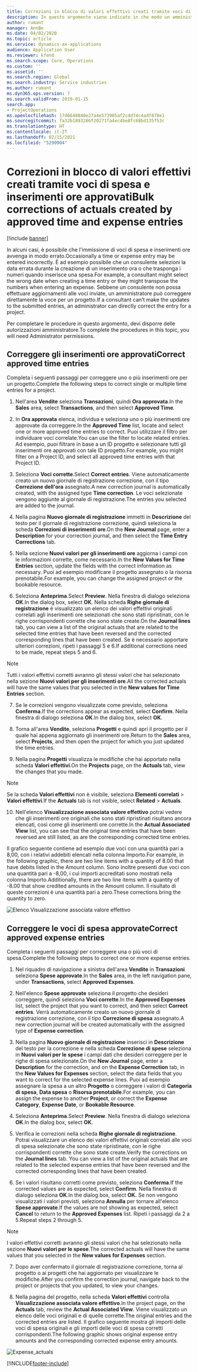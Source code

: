 ```yaml
---
title: Correzioni in blocco di valori effettivi creati tramite voci di spesa e inserimenti ore approvati
description: In questo argomento viene indicato in che modo un amministratore può apportare correzioni singole o in blocco a voci di spesa e inserimenti ore precedentemente approvati, se la fatturazione non è completa.
author: rumant
manager: AnnBe
ms.date: 04/02/2020
ms.topic: article
ms.service: dynamics-ax-applications
audience: Application User
ms.reviewer: kfend
ms.search.scope: Core, Operations
ms.custom: ''
ms.assetid: ''
ms.search.region: Global
ms.search.industry: Service industries
ms.author: rumant
ms.dyn365.ops.version: 7
ms.search.validFrom: 2019-01-15
search.app:
- ProjectOperations
ms.openlocfilehash: 17d6648840e27a4e573985af2cdd74c4adf878e1
ms.sourcegitcommit: fa32b1893286f20271fa4ec4be8fc68bd135f53c
ms.translationtype: HT
ms.contentlocale: it-IT
ms.lasthandoff: 02/15/2021
ms.locfileid: "5290904"
---
```

# <a name="bulk-corrections-of-actuals-created-by-approved-time-and-expense-entries"></a><span data-ttu-id="78efe-103">Correzioni in blocco di valori effettivi creati tramite voci di spesa e inserimenti ore approvati</span><span class="sxs-lookup"><span data-stu-id="78efe-103">Bulk corrections of actuals created by approved time and expense entries</span></span>

[!include [banner](../includes/psa-now-project-operations.md)]

<span data-ttu-id="78efe-104">In alcuni casi, è possibile che l'immissione di voci di spesa e inserimenti ore avvenga in modo errato.</span><span class="sxs-lookup"><span data-stu-id="78efe-104">Occasionally a time or expense entry may be entered incorrectly.</span></span> <span data-ttu-id="78efe-105">È ad esempio possibile che un consulente selezioni la data errata durante la creazione di un inserimento ora o che trasponga i numeri quando inserisce una spesa.</span><span class="sxs-lookup"><span data-stu-id="78efe-105">For example, a consultant might select the wrong date when creating a time entry or they might transpose the numbers when entering an expense.</span></span> <span data-ttu-id="78efe-106">Sebbene un consulente non possa effettuare aggiornamenti alle voci inviate, un amministratore può correggere direttamente la voce per un progetto.</span><span class="sxs-lookup"><span data-stu-id="78efe-106">If a consultant can’t make the updates to the submitted entries, an administrator can directly correct the entry for a project.</span></span>

<span data-ttu-id="78efe-107">Per completare le procedure in questo argomento, devi disporre delle autorizzazioni amministratore.</span><span class="sxs-lookup"><span data-stu-id="78efe-107">To complete the procedures in this topic, you will need Administrator permissions.</span></span>

## <a name="correct-approved-time-entries"></a><span data-ttu-id="78efe-108">Correggere gli inserimenti ore approvati</span><span class="sxs-lookup"><span data-stu-id="78efe-108">Correct approved time entries</span></span>     

<span data-ttu-id="78efe-109">Completa i seguenti passaggi per correggere uno o più inserimenti ore per un progetto.</span><span class="sxs-lookup"><span data-stu-id="78efe-109">Complete the following steps to correct single or multiple time entries for a project.</span></span>

1. <span data-ttu-id="78efe-110">Nell'area **Vendite** seleziona **Transazioni**, quindi **Ora approvata**.</span><span class="sxs-lookup"><span data-stu-id="78efe-110">In the **Sales** area, select **Transactions**, and then select **Approved Time**.</span></span> 

2. <span data-ttu-id="78efe-111">In **Ora approvata** elenca, individua e seleziona uno o più inserimenti ore approvate da correggere.</span><span class="sxs-lookup"><span data-stu-id="78efe-111">In the **Approved Time** list, locate and select one or more approved time entries to correct.</span></span> <span data-ttu-id="78efe-112">Puoi utilizzare il filtro per individuare voci correlate.</span><span class="sxs-lookup"><span data-stu-id="78efe-112">You can use the filter to locate related entries.</span></span> <span data-ttu-id="78efe-113">Ad esempio, puoi filtrare in base a un ID progetto e selezionare tutti gli inserimenti ore approvati con tale ID progetto.</span><span class="sxs-lookup"><span data-stu-id="78efe-113">For example, you might filter on a Project ID, and select all approved time entries with that Project ID.</span></span>

3. <span data-ttu-id="78efe-114">Seleziona **Voci corrette**.</span><span class="sxs-lookup"><span data-stu-id="78efe-114">Select **Correct entries**.</span></span> <span data-ttu-id="78efe-115">Viene automaticamente creato un nuovo giornale di registrazione correzione, con il tipo **Correzione dell'ora** assegnato.</span><span class="sxs-lookup"><span data-stu-id="78efe-115">A new correction journal is automatically created, with the assigned type **Time correction**.</span></span> <span data-ttu-id="78efe-116">Le voci selezionate vengono aggiunte al giornale di registrazione.</span><span class="sxs-lookup"><span data-stu-id="78efe-116">The entries you selected are added to the journal.</span></span> 

4. <span data-ttu-id="78efe-117">Nella pagina **Nuovo giornale di registrazione** immetti in **Descrizione** del testo per il giornale di registrazione correzione, quindi seleziona la scheda **Correzioni di inserimenti ore**.</span><span class="sxs-lookup"><span data-stu-id="78efe-117">On the **New Journal** page, enter a **Description** for your correction journal, and then select the **Time Entry Corrections** tab.</span></span>  
5. <span data-ttu-id="78efe-118">Nella sezione **Nuovi valori per gli inserimenti ore** aggiorna i campi con le informazioni corrette, come necessario.</span><span class="sxs-lookup"><span data-stu-id="78efe-118">In the **New Values for Time Entries** section, update the fields with the correct information as necessary.</span></span> <span data-ttu-id="78efe-119">Puoi ad esempio modificare il progetto assegnato o la risorsa prenotabile.</span><span class="sxs-lookup"><span data-stu-id="78efe-119">For example, you can change the assigned project or the bookable resource.</span></span>

6. <span data-ttu-id="78efe-120">Seleziona **Anteprima**.</span><span class="sxs-lookup"><span data-stu-id="78efe-120">Select **Preview**.</span></span> <span data-ttu-id="78efe-121">Nella finestra di dialogo seleziona **OK**.</span><span class="sxs-lookup"><span data-stu-id="78efe-121">In the dialog box, select **OK**.</span></span> <span data-ttu-id="78efe-122">Nella scheda **Righe giornale di registrazione** è visualizzato un elenco dei valori effettivi originali correlati agli inserimenti ore selezionati che sono stati ripristinati, con le righe corrispondenti corrette che sono state create.</span><span class="sxs-lookup"><span data-stu-id="78efe-122">On the **Journal lines** tab, you can view a list of the original actuals that are related to the selected time entries that have been reversed and the corrected corresponding lines that have been created.</span></span> <span data-ttu-id="78efe-123">Se è necessario apportare ulteriori correzioni, ripeti i passaggi 5 e 6.</span><span class="sxs-lookup"><span data-stu-id="78efe-123">If additional corrections need to be made, repeat steps 5 and 6.</span></span> 

> [!NOTE]
> <span data-ttu-id="78efe-124">Tutti i valori effettivi corretti avranno gli stessi valori che hai selezionato nella sezione **Nuovi valori per gli inserimenti ore**.</span><span class="sxs-lookup"><span data-stu-id="78efe-124">All the corrected actuals will have the same values that you selected in the **New values for Time Entries** section.</span></span>

7. <span data-ttu-id="78efe-125">Se le correzioni vengono visualizzate come previsto, seleziona **Conferma**.</span><span class="sxs-lookup"><span data-stu-id="78efe-125">If the corrections appear as expected, select **Confirm**.</span></span> <span data-ttu-id="78efe-126">Nella finestra di dialogo seleziona **OK**.</span><span class="sxs-lookup"><span data-stu-id="78efe-126">In the dialog box, select **OK**.</span></span>

8. <span data-ttu-id="78efe-127">Torna all'area **Vendite**, seleziona **Progetti** e quindi apri il progetto per il quale hai appena aggiornato gli inserimenti ore.</span><span class="sxs-lookup"><span data-stu-id="78efe-127">Return to the **Sales** area, select **Projects**, and then open the project for which you just updated the time entries.</span></span> 

9. <span data-ttu-id="78efe-128">Nella pagina **Progetti** visualizza le modifiche che hai apportato nella scheda **Valori effettivi**.</span><span class="sxs-lookup"><span data-stu-id="78efe-128">On the **Projects** page, on the **Actuals** tab, view the changes that you made.</span></span> 

> [!NOTE]
> <span data-ttu-id="78efe-129">Se la scheda **Valori effettivi** non è visibile, seleziona **Elementi correlati** > **Valori effettivi**.</span><span class="sxs-lookup"><span data-stu-id="78efe-129">If the **Actuals** tab is not visible, select **Related** > **Actuals**.</span></span>  

10. <span data-ttu-id="78efe-130">Nell'elenco **Visualizzazione associata valore effettivo** potrai vedere che gli inserimenti ore originali che sono stati ripristinati risultano ancora elencati, così come gli inserimenti ore corrette.</span><span class="sxs-lookup"><span data-stu-id="78efe-130">In the **Actual Associated View** list, you can see that the original time entries that have been reversed are still listed, as are the corresponding corrected time entries.</span></span> 

<span data-ttu-id="78efe-131">Il grafico seguente contiene ad esempio due voci con una quantità pari a 8,00, con i relativi addebiti elencati nella colonna Importo.</span><span class="sxs-lookup"><span data-stu-id="78efe-131">For example, in the following graphic, there are two line items with a quantity of 8.00 that have debits listed in the Amount column.</span></span> <span data-ttu-id="78efe-132">Sono inoltre presenti due voci con una quantità pari a -8,00, i cui importi accreditati sono mostrati nella colonna Importo.</span><span class="sxs-lookup"><span data-stu-id="78efe-132">Additionally, there are two line items with a quantity of -8.00 that show credited amounts in the Amount column.</span></span> <span data-ttu-id="78efe-133">Il risultato di queste correzioni è una quantità pari a zero.</span><span class="sxs-lookup"><span data-stu-id="78efe-133">These corrections bring the quantity to zero.</span></span>

![Elenco Visualizzazione associata valore effettivo](https://github.com/MicrosoftDocs/dynamics-365-customer-engagement-pr/blob/bulk-corrections-actuals-created-by-approved-time-expense-entries.md/time-actuals.png)
 
## <a name="correct-approved-expense-entries"></a><span data-ttu-id="78efe-135">Correggere le voci di spesa approvate</span><span class="sxs-lookup"><span data-stu-id="78efe-135">Correct approved expense entries</span></span>

<span data-ttu-id="78efe-136">Completa i seguenti passaggi per correggere una o più voci di spesa.</span><span class="sxs-lookup"><span data-stu-id="78efe-136">Complete the following steps to correct one or more expense entries.</span></span> 

1. <span data-ttu-id="78efe-137">Nel riquadro di navigazione a sinistra dell'area **Vendite** in **Transazioni** seleziona **Spese approvate**.</span><span class="sxs-lookup"><span data-stu-id="78efe-137">In the **Sales** area, in the left navigation pane, under **Transactions**, select **Approved Expenses**.</span></span>

2. <span data-ttu-id="78efe-138">Nell'elenco **Spese approvate** seleziona il progetto che desideri correggere, quindi seleziona **Voci corrette**.</span><span class="sxs-lookup"><span data-stu-id="78efe-138">In the **Approved Expenses** list, select the project that you want to correct, and then select **Correct entries**.</span></span> <span data-ttu-id="78efe-139">Verrà automaticamente creato un nuovo giornale di registrazione correzione, con il tipo **Correzione di spesa** assegnato.</span><span class="sxs-lookup"><span data-stu-id="78efe-139">A new correction journal will be created automatically with the assigned type of **Expense correction**.</span></span> 

3. <span data-ttu-id="78efe-140">Nella pagina **Nuovo giornale di registrazione** inserisci in **Descrizione** del testo per la correzione e nella scheda **Correzione di spese** seleziona in **Nuovi valori per le spese** i campi dati che desideri correggere per le righe di spesa selezionate.</span><span class="sxs-lookup"><span data-stu-id="78efe-140">On the **New Journal** page, enter a **Description** for the correction, and on the **Expense Correction** tab, in the **New Values for Expenses** section, select the data fields that you want to correct for the selected expense lines.</span></span> <span data-ttu-id="78efe-141">Puoi ad esempio assegnare la spesa a un altro **Progetto** o correggere i valori di **Categoria di spesa**, **Data spesa** o **Risorsa prenotabile**.</span><span class="sxs-lookup"><span data-stu-id="78efe-141">For example, you can assign the expense to another **Project**, or correct the **Expense Category**, **Expense Date**, or **Bookable Resource**.</span></span>

4. <span data-ttu-id="78efe-142">Seleziona **Anteprima**.</span><span class="sxs-lookup"><span data-stu-id="78efe-142">Select **Preview**.</span></span> <span data-ttu-id="78efe-143">Nella finestra di dialogo seleziona **OK**.</span><span class="sxs-lookup"><span data-stu-id="78efe-143">In the dialog box, select **OK**.</span></span> 

5. <span data-ttu-id="78efe-144">Verifica le correzioni nella scheda **Righe giornale di registrazione**. Potrai visualizzare un elenco dei valori effettivi originali correlati alle voci di spesa selezionate che sono state ripristinate, con le righe corrispondenti corrette che sono state create.</span><span class="sxs-lookup"><span data-stu-id="78efe-144">Verify the corrections on the **Journal lines** tab. You can view a list of the original actuals that are related to the selected expense entries that have been reversed and the corrected corresponding lines that have been created.</span></span>

6. <span data-ttu-id="78efe-145">Se i valori risultano corretti come previsto, seleziona **Conferma**.</span><span class="sxs-lookup"><span data-stu-id="78efe-145">If the corrected values are as expected, select **Confirm**.</span></span> <span data-ttu-id="78efe-146">Nella finestra di dialogo seleziona **OK**.</span><span class="sxs-lookup"><span data-stu-id="78efe-146">In the dialog box, select **OK.**</span></span> <span data-ttu-id="78efe-147">Se non vengono visualizzati i valori previsti, seleziona **Annulla** per tornare all'elenco **Spese approvate**.</span><span class="sxs-lookup"><span data-stu-id="78efe-147">If the values are not showing as expected, select **Cancel** to return to the **Approved Expenses** list.</span></span> <span data-ttu-id="78efe-148">Ripeti i passaggi da 2 a 5.</span><span class="sxs-lookup"><span data-stu-id="78efe-148">Repeat steps 2 through 5.</span></span> 

> [!NOTE]
> <span data-ttu-id="78efe-149">I valori effettivi corretti avranno gli stessi valori che hai selezionato nella sezione **Nuovi valori per le spese**.</span><span class="sxs-lookup"><span data-stu-id="78efe-149">The corrected actuals will have the same values that you selected in the **New values for Expenses** section.</span></span>

7. <span data-ttu-id="78efe-150">Dopo aver confermato il giornale di registrazione correzione, torna al progetto o ai progetti che hai aggiornato per visualizzare le modifiche.</span><span class="sxs-lookup"><span data-stu-id="78efe-150">After you confirm the correction journal, navigate back to the project or projects that you updated, to view your changes.</span></span>  

8. <span data-ttu-id="78efe-151">Nella pagina del progetto, nella scheda **Valori effettivi** controlla **Visualizzazione associata valore effettivo**.</span><span class="sxs-lookup"><span data-stu-id="78efe-151">In the project page, on the **Actuals** tab, review the **Actual Associated View**.</span></span> <span data-ttu-id="78efe-152">Viene visualizzato un elenco delle voci originali e di quelle corrette.</span><span class="sxs-lookup"><span data-stu-id="78efe-152">The original entries and the corrected entries are listed.</span></span> <span data-ttu-id="78efe-153">Il grafico seguente mostra gli importi delle voci di spesa originali e gli importi delle voci di spesa corretti corrispondenti.</span><span class="sxs-lookup"><span data-stu-id="78efe-153">The following graphic shows original expense entry amounts and the corresponding corrected expense entry amounts.</span></span> 

![Expense_actuals](https://user-images.githubusercontent.com/60806505/77122219-4cd52900-69fa-11ea-8349-ccd2ffebf640.png)


[!INCLUDE[footer-include](../includes/footer-banner.md)]